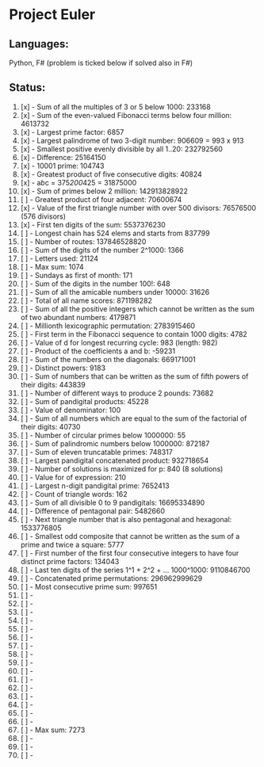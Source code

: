 Project Euler
====================

Languages:
--------------------

Python, F# (problem is ticked below if solved also in F#)

Status:
--------------------

1.  [x] -  Sum of all the multiples of 3 or 5 below 1000: 233168
2.  [x] -  Sum of the even-valued Fibonacci terms below four million: 4613732
3.  [x] -  Largest prime factor: 6857
4.  [x] -  Largest palindrome of two 3-digit number: 906609 = 993 x 913
5.  [x] -  Smallest positive evenly divisible by all 1..20: 232792560
6.  [x] -  Difference: 25164150
7.  [x] -  10001 prime: 104743
8.  [x] -  Greatest product of five consecutive digits: 40824
9.  [x] -  a*b*c = 375*200*425 = 31875000
10. [x] -  Sum of primes below 2 million: 142913828922
11. [ ] -  Greatest product of four adjacent: 70600674
12. [x] -  Value of the first triangle number with over 500 divisors: 76576500 (576 divisors)
13. [x] -  First ten digits of the sum: 5537376230
14. [ ] -  Longest chain has 524 elems and starts from 837799
15. [ ] -  Number of routes: 137846528820
16. [ ] -  Sum of the digits of the number 2^1000: 1366
17. [ ] -  Letters used: 21124
18. [ ] -  Max sum: 1074
19. [ ] -  Sundays as first of month: 171
20. [ ] -  Sum of the digits in the number 100!: 648
21. [ ] -  Sum of all the amicable numbers under 10000: 31626
22. [ ] -  Total of all name scores: 871198282
23. [ ] -  Sum of all the positive integers which cannot be written as the sum of two abundant numbers: 4179871
24. [ ] -  Millionth lexicographic permutation: 2783915460
25. [ ] -  First term in the Fibonacci sequence to contain 1000 digits: 4782
26. [ ] -  Value of d for longest recurring cycle: 983 (length: 982)
27. [ ] -  Product of the coefficients a and b: -59231
28. [ ] -  Sum of the numbers on the diagonals: 669171001
29. [ ] -  Distinct powers: 9183
30. [ ] -  Sum of numbers that can be written as the sum of fifth powers of their digits: 443839
31. [ ] -  Number of different ways to produce 2 pounds: 73682
32. [ ] -  Sum of pandigital products: 45228
33. [ ] -  Value of denominator: 100
34. [ ] -  Sum of all numbers which are equal to the sum of the factorial of their digits: 40730
35. [ ] -  Number of circular primes below 1000000: 55
36. [ ] -  Sum of palindromic numbers below 1000000: 872187
37. [ ] -  Sum of eleven truncatable primes: 748317
38. [ ] -  Largest pandigital concatenated product: 932718654
39. [ ] -  Number of solutions is maximized for p: 840 (8 solutions)
40. [ ] -  Value for of expression: 210
41. [ ] -  Largest n-digit pandigital prime: 7652413
42. [ ] -  Count of triangle words: 162
43. [ ] -  Sum of all divisible 0 to 9 pandigitals: 16695334890
44. [ ] -  Difference of pentagonal pair: 5482660
45. [ ] -  Next triangle number that is also pentagonal and hexagonal: 1533776805
46. [ ] -  Smallest odd composite that cannot be written as the sum of a prime and twice a square: 5777
47. [ ] -  First number of the first four consecutive integers to have four distinct prime factors: 134043
48. [ ] -  Last ten digits of the series 1^1 + 2^2 + ... 1000^1000: 9110846700
49. [ ] -  Concatenated prime permutations: 296962999629
50. [ ] -  Most consecutive prime sum: 997651
51. [ ] -
52. [ ] -
53. [ ] -
54. [ ] -
55. [ ] -
56. [ ] -
57. [ ] -
58. [ ] -
59. [ ] -
60. [ ] -
61. [ ] -
62. [ ] -
63. [ ] -
64. [ ] -
65. [ ] -
66. [ ] -
67. [ ] -  Max sum: 7273
68. [ ] -
69. [ ] -
70. [ ] -
